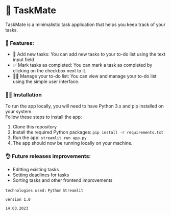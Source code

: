 # 📑 TaskMate

TaskMate is a minimalistic task application that helps you keep track of your tasks. 
### 💬 Features:
- 🎯 Add new tasks: You can add new tasks to your to-do list using the text input field
- ✅ Mark tasks as completed: You can mark a task as completed by clicking on the checkbox next to it.
- 🕵️‍♀️ Manage your to-do list: You can view and manage your to-do list using the simple user interface.

### 👩‍💻 Installation 

To run the app locally, you will need to have Python 3.x and pip installed on your system. </br>
Follow these steps to install the app:

1. Clone this repository
2. Install the required Python packages: `pip install -r requirements.txt`
3. Run the app: `streamlit run app.py`
4. The app should now be running locally on your machine.

### 👌 Future releases improvements:
- Editting existing tasks
- Setting deadlines for tasks
- Sorting tasks and other frontend improvements


`technologies used:`
`Python`
`Streamlit`

`version 1.0`

`14.03.2023`

